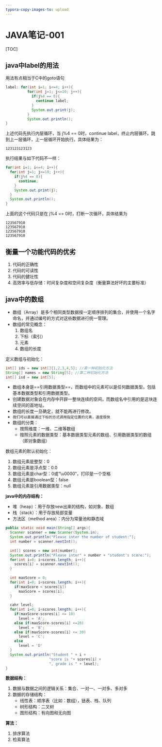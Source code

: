 ```yaml
---
typora-copy-images-to: upload
---
```


# JAVA笔记-001

[TOC]

## java中label的用法

用法有点相当于C中的goto语句

```java
label: for(int i=1; i<=4; i++){
          for(int j=1; j<=10; j++){
            if(j%4 == 0){
              continue label;
            }
            System.out.print(j);
          }
          System.out.println();
}
```

上述代码先执行内层循环，当 j%4 == 0时，continue label，终止内层循环，跳到上一层循环，上一层循环开始执行。具体结果为：

```
123123123123
```

执行结果与如下代码不一样：

```java
for(int i=1; i<=4; i++){
  for(int j=1; j<=10; j++){
    if(j%4 == 0){
      continue;
    }
    System.out.print(j);
  }
  System.out.println();
}
```

上面的这个代码只是在 j%4 == 0时，打断一次循环，具体结果为

```
123567910
123567910
123567910
123567910
```



## 衡量一个功能代码的优劣

1. 代码的正确性
2. 代码的可读性
3. 代码的健壮性
4. 高效率与低存储：时间复杂度和空间复杂度（衡量算法好坏的主要标准）



## java中的数组

- 数组（Array）是多个相同类型数据按一定顺序排列的集合，并使用一个名字命名，并通过编号的方式对这些数据进行统一管理。
- 数组的常见概念：
  1. 数组名
  2. 下标（索引）
  3. 元素
  4. 数组的长度

定义数组与初始化：

```java
int[] ids = new int[]{1,2,3,4,5}; //第一种初始化方法
String[] names = new String[5]; //第二种初始化方法
int[] isd = new int[5];
```

- 数组本身是==引用数据类型==，而数组中的元素可以是任何数据类型，包括基本数据类型和引用数据类型。
- 创建数据对象会在内存中开辟一整块连续的空间，而数组名中引用的是这块连续空间的首地址。
- 数组的长度一旦确定，就不能再进行修改。
- `我们可以直接通过下标的方式调用指定位置的元素，速度很快`
- 数组的分类：
  - 按照维度：一维、二维等数组
  - 按照元素的数据类型：基本数据类型元素的数组、引用数据类型的数组（即对象数组）



数组元素的默认初始化：

1. 数组元素是整型：0
2. 数组元素是浮点型：0.0
3. 数组元素是char型：0或“\u0000“，打印是一个空格
4. 数组元素是boolean型：false
5. 数组元素是引用数据类型：null



**java中的内存结构：**

- 堆（heap）：用于存放new出来的结构，如对象、数组
- 栈（stack）：用于存放局部变量
- 方法区（method area）：内分为常量池和静态域



```java
public static void main(String[] args){
  Scanner scanner = new Scanner(System.in);
  System.out.println("Please inter the number of student:");
  int number = scanner.nextInt();
  
  int[] scores = new int[number];
  System.out.println("Please inter" + number + "student's score:");
  for(int i=0; i<scores.length; i++){
    scores[i] = scanner.nextInt();
  }
  
  int maxScore = 0;
  for(int i=0; i<scores.length; i++){
    if(maxScore < scores[i])
      maxScore = scores[i];
  }
  
  cahr level;
  for(int i=0; i<scores.length; i++){
    if(maxScore-scores[i] <= 10)
      level = 'A';
    else if(maxScore-scores[i] <=20)
      level = 'B';
    else if(maxScore-scores[i] <= 30)
      level = 'C';
    else
      level = 'D'
  }
  System.out.println("Student " + i +
                    "score is "+ scores[i] + 
                    ", grade is " + level);
}
```



**数据结构：**

1. 数据与数据之间的逻辑关系：集合、一对一、一对多、多对多
2. 数据的存储结构：
   - 线性表：顺序表（比如：数组），链表、栈、队列
   -  树形结构：二叉树
   - 图形结构：有向图和无向图

**算法：**

1. 排序算法
2. 检索算法





















